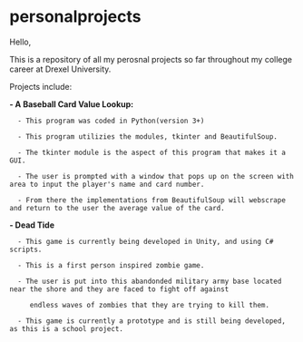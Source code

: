 # personalprojects
Hello,

This is a repository of all my perosnal projects so far throughout my college career at Drexel University. 

Projects include:

**- A Baseball Card Value Lookup:**

      - This program was coded in Python(version 3+)
      
      - This program utilizies the modules, tkinter and BeautifulSoup.
      
      - The tkinter module is the aspect of this program that makes it a GUI. 
      
      - The user is prompted with a window that pops up on the screen with area to input the player's name and card number. 
      
      - From there the implementations from BeautifulSoup will webscrape and return to the user the average value of the card. 

**- Dead Tide**

      - This game is currently being developed in Unity, and using C# scripts.
      
      - This is a first person inspired zombie game. 
      
      - The user is put into this abandonded military army base located near the shore and they are faced to fight off against 
      
         endless waves of zombies that they are trying to kill them.
         
      - This game is currently a prototype and is still being developed, as this is a school project.
